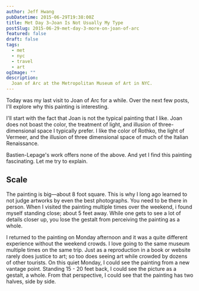 ```yaml
---
author: Jeff Hwang
pubDatetime: 2015-06-29T19:38:00Z
title: Met Day 3–Joan Is Not Usually My Type
postSlug: 2015-06-29-met-day-3-more-on-joan-of-arc
featured: false
draft: false
tags:
  - met
  - nyc
  - travel
  - art
ogImage: ""
description:
  Joan of Arc at the Metropolitan Museum of Art in NYC.
---
```

Today was my last visit to Joan of Arc for a while. Over the next few posts, I'll explore why this painting is interesting.

I'll start with the fact that Joan is not the typical painting that I like. Joan does not boast the color, the treatment of light, and illusion of three-dimensional space I typically prefer. I like the color of Rothko, the light of Vermeer, and the illusion of three dimensional space of much of the Italian Renaissance.

Bastien-Lepage's work offers none of the above. And yet I find this painting fascinating. Let me try to explain. 

## Scale

The painting is big—about 8 foot square. This is why I long ago learned to not judge artworks by even the best photographs. You need to be there in person. When I visited the painting multiple times over the weekend, i found myself standing close; about 5 feet away. While one gets to see a lot of details closer up, you lose the gestalt from perceiving the painting as a whole.

I returned to the painting on Monday afternoon and it was a quite different experience without the weekend crowds. I love going to the same museum multiple times on the same trip. Just as a reproduction in a book or website rarely does justice to art; so too does seeing art while crowded by dozens of other tourists. On this quiet Monday, I could see the painting from a new vantage point. Standing 15 - 20 feet back, I could see the picture as a gestalt, a whole. From that perspective, I could see that the painting has two halves, side by side. 
